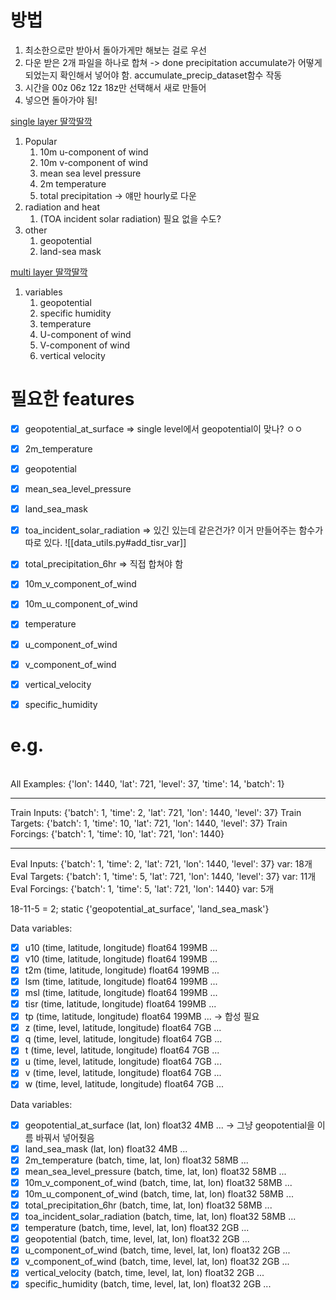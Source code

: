 # 방법
1. 최소한으로만 받아서 돌아가게만 해보는 걸로 우선
2. 다운 받은 2개 파일을 하나로 합쳐 -> done
   precipitation accumulate가 어떻게 되었는지 확인해서 넣어야 함.
   accumulate_precip_dataset함수 작동 
3. 시간을 00z 06z 12z 18z만 선택해서 새로 만들어
4. 넣으면 돌아가야 됨!

[single layer 딸깍딸깍](https://cds.climate.copernicus.eu/cdsapp#!/dataset/reanalysis-era5-single-levels?tab=form)
1. Popular
	1. 10m u-component of wind
	2. 10m v-component of wind
	3. mean sea level pressure
	4. 2m temperature
	5. total precipitation -> 얘만 hourly로 다운
4. radiation and heat
	1. (TOA incident solar radiation) 필요 없을 수도?
5. other
	1. geopotential
	2. land-sea mask

[multi layer 딸깍딸깍](https://cds.climate.copernicus.eu/cdsapp#!/dataset/reanalysis-era5-pressure-levels?tab=form)
1. variables
	1. geopotential
	2. specific humidity
	3. temperature
	4. U-component of wind
	5. V-component of wind
	6. vertical velocity

# 필요한 features
- [x] geopotential_at_surface => single level에서 geopotential이 맞나? ㅇㅇ
- [x] 2m_temperature
- [x] geopotential
- [x] mean_sea_level_pressure
- [x] land_sea_mask
- [x] toa_incident_solar_radiation => 있긴 있는데 같은건가?
      이거 만들어주는 함수가 따로 있다. ![[data_utils.py#add_tisr_var]]

- [x] total_precipitation_6hr => 직접 합쳐야 함
      
- [x] 10m_v_component_of_wind
- [x] 10m_u_component_of_wind
- [x] temperature
- [x] u_component_of_wind
- [x] v_component_of_wind
- [x] vertical_velocity
- [x] specific_humidity

# e.g.
\
All Examples:   {'lon': 1440, 'lat': 721, 'level': 37, 'time': 14, 'batch': 1}

----------------------------------------------
Train Inputs:   {'batch': 1, 'time': 2, 'lat': 721, 'lon': 1440, 'level': 37}
Train Targets:  {'batch': 1, 'time': 10, 'lat': 721, 'lon': 1440, 'level': 37}
Train Forcings: {'batch': 1, 'time': 10, 'lat': 721, 'lon': 1440}

----------------------------------------------
Eval Inputs:    {'batch': 1, 'time': 2, 'lat': 721, 'lon': 1440, 'level': 37} var: 18개
Eval Targets:   {'batch': 1, 'time': 5, 'lat': 721, 'lon': 1440, 'level': 37} var: 11개
Eval Forcings:  {'batch': 1, 'time': 5, 'lat': 721, 'lon': 1440} var: 5개

18-11-5 = 2; static {'geopotential_at_surface', 'land_sea_mask'}



Data variables:
 - [x] u10      (time, latitude, longitude) float64 199MB ...
 - [x] v10      (time, latitude, longitude) float64 199MB ...
 - [x] t2m      (time, latitude, longitude) float64 199MB ...
 - [x] lsm      (time, latitude, longitude) float64 199MB ...
 - [x] msl      (time, latitude, longitude) float64 199MB ...
 - [x] tisr     (time, latitude, longitude) float64 199MB ...
 - [x] tp       (time, latitude, longitude) float64 199MB ... -> 합성 필요
 - [x] z        (time, level, latitude, longitude) float64 7GB ...
 - [x] q        (time, level, latitude, longitude) float64 7GB ...
 - [x] t        (time, level, latitude, longitude) float64 7GB ...
 - [x] u        (time, level, latitude, longitude) float64 7GB ...
 - [x] v        (time, level, latitude, longitude) float64 7GB ...
 - [x] w        (time, level, latitude, longitude) float64 7GB ...

Data variables:
 - [x] geopotential_at_surface       (lat, lon) float32 4MB ... -> 그냥 geopotential을 이름 바꿔서 넣어줫음
 - [x] land_sea_mask                 (lat, lon) float32 4MB ...
 - [x] 2m_temperature                (batch, time, lat, lon) float32 58MB ...
 - [x] mean_sea_level_pressure       (batch, time, lat, lon) float32 58MB ...
 - [x] 10m_v_component_of_wind       (batch, time, lat, lon) float32 58MB ...
 - [x] 10m_u_component_of_wind       (batch, time, lat, lon) float32 58MB ...
 - [x] total_precipitation_6hr       (batch, time, lat, lon) float32 58MB ...
 - [x] toa_incident_solar_radiation  (batch, time, lat, lon) float32 58MB ...
 - [x] temperature                   (batch, time, level, lat, lon) float32 2GB ...
 - [x] geopotential                  (batch, time, level, lat, lon) float32 2GB ...
 - [x] u_component_of_wind           (batch, time, level, lat, lon) float32 2GB ...
 - [x] v_component_of_wind           (batch, time, level, lat, lon) float32 2GB ...
 - [x] vertical_velocity             (batch, time, level, lat, lon) float32 2GB ...
 - [x] specific_humidity             (batch, time, level, lat, lon) float32 2GB ...